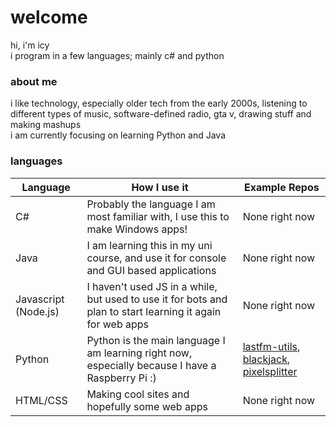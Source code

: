 # welcome

hi, i'm icy<br>
i program in a few languages; mainly c# and python<br>


### about me
i like technology, especially older tech from the early 2000s, listening to different types of music, software-defined radio, gta v, drawing stuff and making mashups
<br>i am currently focusing on learning Python and Java

### languages
| Language             | How I use it                                                                                 | Example Repos                                                                                  |
|----------------------|----------------------------------------------------------------------------------------------|----------------------------------------------------------------------------------------|
| C#                   | Probably the language I am most familiar with, I use this to make Windows apps!              | None right now
| Java                 | I am learning this in my uni course, and use it for console and GUI based applications       | None right now
| Javascript (Node.js) | I haven't used JS in a while, but used to use it for bots and plan to start learning it again for web apps                       | None right now
| Python               | Python is the main language I am learning right now, especially because I have a Raspberry Pi :)                                                                           | [lastfm-utils](https://github.com/duh/lastfm-utils), [blackjack](https://github.com/duh/blackjack), [pixelsplitter](https://github.com/duh/pixelsplitter)                                                                        |
| HTML/CSS             | Making cool sites and hopefully some web apps | None right now                                                                         |

<!--
**duh/duh** is a ✨ _special_ ✨ repository because its `README.md` (this file) appears on your GitHub profile.

Here are some ideas to get you started:

- 🔭 I’m currently working on ...kj
- 🌱 I’m currently learning ...
- 👯 I’m looking to collaborate on ...
- 🤔 I’m looking for help with ...
- 💬 Ask me about ...
- 📫 How to reach me: ...
- 😄 Pronouns: ...
- ⚡ Fun fact: ...
-->
